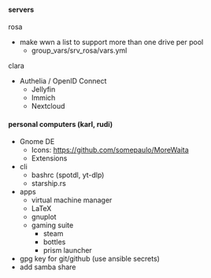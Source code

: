#### servers
rosa
- make wwn a list to support more than one drive per pool
  - group_vars/srv_rosa/vars.yml

clara
- Authelia / OpenID Connect
  - Jellyfin
  - Immich
  - Nextcloud

#### personal computers (karl, rudi)
- Gnome DE
  - Icons: https://github.com/somepaulo/MoreWaita
  - Extensions
- cli
  - bashrc (spotdl, yt-dlp)
  - starship.rs
- apps
  - virtual machine manager
  - LaTeX
  - gnuplot
  - gaming suite
    - steam
    - bottles
    - prism launcher
- gpg key for git/github (use ansible secrets)
- add samba share
